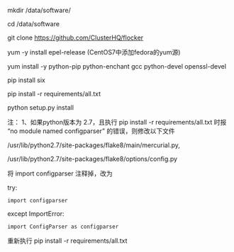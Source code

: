 mkdir /data/software/

cd /data/software

git clone https://github.com/ClusterHQ/flocker

yum -y install epel-release  (CentOS7中添加fedora的yum源)

yum install -y python-pip python-enchant gcc python-devel openssl-devel

pip install six

pip install -r requirements/all.txt

python setup.py install














注：
1、如果python版本为 2.7，且执行 pip install -r requirements/all.txt 时报 “no module named configparser” 的错误，则修改以下文件

/usr/lib/python2.7/site-packages/flake8/main/mercurial.py, 

/usr/lib/python2.7/site-packages/flake8/options/config.py

将 import configparser 注释掉，改为 

try:

    import configparser

except ImportError:

    import ConfigParser as configparser

重新执行 pip install -r requirements/all.txt
